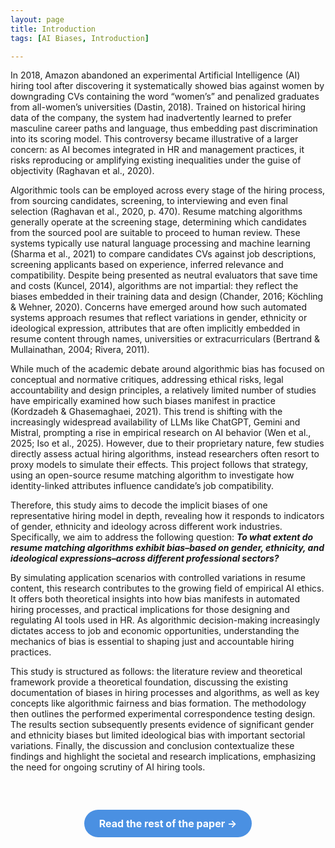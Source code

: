 ```yaml
---
layout: page
title: Introduction
tags: [AI Biases, Introduction]

---
```


In 2018, Amazon abandoned an experimental Artificial Intelligence (AI) hiring tool after discovering it systematically showed bias against women by downgrading CVs containing the word “women’s” and penalized graduates from all-women’s universities (Dastin, 2018). Trained on historical hiring data of the company, the system had inadvertently learned to prefer masculine career paths and language, thus embedding past discrimination into its scoring model. This controversy became illustrative of a larger concern: as AI becomes integrated in HR and management practices, it risks reproducing or amplifying existing inequalities under the guise of objectivity (Raghavan et al., 2020).  

Algorithmic tools can be employed across every stage of the hiring process, from sourcing candidates, screening, to interviewing and even final selection (Raghavan et al., 2020, p. 470). Resume matching algorithms generally operate at the screening stage, determining which candidates from the sourced pool are suitable to proceed to human review. These systems typically use natural language processing and machine learning (Sharma et al., 2021) to compare candidates CVs against job descriptions, screening applicants based on experience, inferred relevance and compatibility. Despite being presented as neutral evaluators that save time and costs (Kuncel, 2014), algorithms are not impartial: they reflect the biases embedded in their training data and design (Chander, 2016;‌ Köchling & Wehner, 2020). Concerns have emerged around how such automated systems approach resumes that reflect variations in gender, ethnicity or ideological expression, attributes that are often implicitly embedded in resume content through names, universities or extracurriculars (Bertrand & Mullainathan, 2004; Rivera, 2011).  

While much of the academic debate around algorithmic bias has focused on conceptual and normative critiques, addressing ethical risks, legal accountability and design principles, a relatively limited number of studies have empirically examined how such biases manifest in practice (Kordzadeh & Ghasemaghaei, 2021). This trend is shifting with the increasingly widespread availability of LLMs like ChatGPT, Gemini and Mistral, prompting a rise in empirical research on AI behavior (Wen et al., 2025; Iso et al., 2025). However, due to their proprietary nature, few studies directly assess actual hiring algorithms, instead researchers often resort to proxy models to simulate their effects. This project follows that strategy, using an open-source resume matching algorithm to investigate how identity-linked attributes influence candidate’s job compatibility. 

Therefore, this study aims to decode the implicit biases of one representative hiring model in depth, revealing how it responds to indicators of gender, ethnicity and ideology across different work industries. Specifically, we aim to address the following question: ***To what extent do resume matching algorithms exhibit bias–based on gender, ethnicity, and ideological expressions–across different professional sectors?***

By simulating application scenarios with controlled variations in resume content, this research contributes to the growing field of empirical AI ethics. It offers both theoretical insights into how bias manifests in automated hiring processes, and practical implications for those designing and regulating AI tools used in HR. As algorithmic decision-making increasingly dictates access to job and economic opportunities, understanding the mechanics of bias is essential to shaping just and accountable hiring practices.

This study is structured as follows: the literature review and theoretical framework provide a theoretical foundation, discussing the existing documentation of biases in hiring processes and algorithms, as well as key concepts like algorithmic fairness and bias formation. The methodology then outlines the performed experimental correspondence testing design. The results section subsequently presents evidence of significant gender and ethnicity biases but limited ideological bias with important sectorial variations. Finally, the discussion and conclusion contextualize these findings and highlight the societal and research implications, emphasizing the need for ongoing scrutiny of AI hiring tools. 


<section style="display: flex; justify-content: center; margin: 40px 0;">
    <div style="margin-top: 20px; text-align: center;">
      <a href="https://pouvoirdasha.github.io/Decoding_Biases_in_Resume_Matcher/literature_review/" 
         style="
           display: inline-block;
           padding: 12px 24px;
           background-color: #4a90e2;
           color: white;
           text-decoration: none;
           border-radius: 25px;
           font-size: 16px;
           font-weight: bold;
           transition: background-color 0.3s ease;
         "
         onmouseover="this.style.backgroundColor='#357ABD';"
         onmouseout="this.style.backgroundColor='#4a90e2';">
        Read the rest of the paper →
      </a>
    </div>
  </div>
</section>

